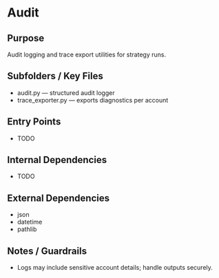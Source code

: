 # Audit
## Purpose
Audit logging and trace export utilities for strategy runs.
## Subfolders / Key Files
- audit.py — structured audit logger
- trace_exporter.py — exports diagnostics per account
## Entry Points
- TODO
## Internal Dependencies
- TODO
## External Dependencies
- json
- datetime
- pathlib
## Notes / Guardrails
- Logs may include sensitive account details; handle outputs securely.
